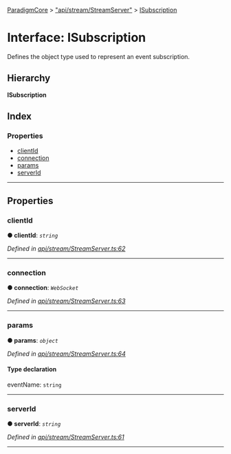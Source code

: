 [ParadigmCore](../README.md) > ["api/stream/StreamServer"](../modules/_api_stream_streamserver_.md) > [ISubscription](../interfaces/_api_stream_streamserver_.isubscription.md)

# Interface: ISubscription

Defines the object type used to represent an event subscription.

## Hierarchy

**ISubscription**

## Index

### Properties

* [clientId](_api_stream_streamserver_.isubscription.md#clientid)
* [connection](_api_stream_streamserver_.isubscription.md#connection)
* [params](_api_stream_streamserver_.isubscription.md#params)
* [serverId](_api_stream_streamserver_.isubscription.md#serverid)

---

## Properties

<a id="clientid"></a>

###  clientId

**● clientId**: *`string`*

*Defined in [api/stream/StreamServer.ts:62](https://github.com/paradigmfoundation/paradigmcore/blob/838c6d3/src/api/stream/StreamServer.ts#L62)*

___
<a id="connection"></a>

###  connection

**● connection**: *`WebSocket`*

*Defined in [api/stream/StreamServer.ts:63](https://github.com/paradigmfoundation/paradigmcore/blob/838c6d3/src/api/stream/StreamServer.ts#L63)*

___
<a id="params"></a>

###  params

**● params**: *`object`*

*Defined in [api/stream/StreamServer.ts:64](https://github.com/paradigmfoundation/paradigmcore/blob/838c6d3/src/api/stream/StreamServer.ts#L64)*

#### Type declaration

 eventName: `string`

___
<a id="serverid"></a>

###  serverId

**● serverId**: *`string`*

*Defined in [api/stream/StreamServer.ts:61](https://github.com/paradigmfoundation/paradigmcore/blob/838c6d3/src/api/stream/StreamServer.ts#L61)*

___

